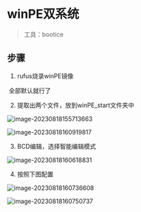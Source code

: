 # winPE双系统

> 工具：bootice

## 步骤

1. rufus烧录winPE镜像

​		全部默认就行了

2. 提取出两个文件，放到winPE_start文件夹中

![image-20230818155713663](https://typora-notes-codervv.oss-cn-shanghai.aliyuncs.com/img_for_typora/202308181557857.png)

![image-20230818160919817](https://typora-notes-codervv.oss-cn-shanghai.aliyuncs.com/img_for_typora/202308181609848.png)

3. BCD编辑，选择智能编辑模式

![image-20230818160618831](https://typora-notes-codervv.oss-cn-shanghai.aliyuncs.com/img_for_typora/202308181606867.png)

4. 按照下图配置

![image-20230818160736608](https://typora-notes-codervv.oss-cn-shanghai.aliyuncs.com/img_for_typora/202308181607649.png)

![image-20230818160750737](https://typora-notes-codervv.oss-cn-shanghai.aliyuncs.com/img_for_typora/202308181607773.png)